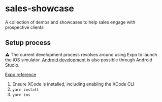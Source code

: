 # sales-showcase
A collection of demos and showcases to help sales engage with prospective clients

## Setup process
:warning: The current development process revolves around using Expo to launch the iOS simulator. [Android development](https://docs.expo.dev/workflow/android-studio-emulator/) is also possible through Android Studio.

[Expo reference](https://docs.expo.dev/workflow/ios-simulator/)

1. Ensure XCode is installed, including enabling the XCode CLI
2. `yarn install`
3. `yarn ios`
